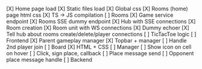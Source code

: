 [X] Home page load
[X] Static files load
[X] Global css
[X] Rooms (home) page html css
[X] TS -> JS compilation
[ ] Rooms
    [X] Game service endpoint
    [X] Rooms SSE dummy endpoint
    [X] Hub with SSE connections
    [X] Room creation
    [X] Room unit with WS connections
    [X] Dummy echoer
    [X] Tell hub about rooms create/delete/player connections
    [ ] TicTacToe logic
        [ ] Frontend
            [X] Parent gameplay manager
            [X] Topbar + manager
            [ ] Handle 2nd player join
            [ ] Board
                [X] HTML + CSS
                [ ] Manager
                    [ ] Show icon on cell on hover
                    [ ] Click, sign place, callback
            [ ] Place message send
            [ ] Opponent place message handle
        [ ] Backend